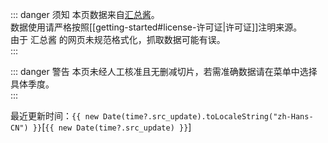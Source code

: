 <script setup>
import { data as time } from "./time.data.ts"
import S from "./timeline/s.vue"
</script>

::: danger 须知
本页数据来自[汇总酱](https://hzj.wiki)。  
数据使用请严格按照[[getting-started#license-许可证|许可证]]注明来源。  
由于 汇总酱 的网页未规范格式化，抓取数据可能有误。  
:::

::: danger 警告
本页未经人工核准且无删减切片，若需准确数据请在菜单中选择具体季度。  
:::

最近更新时间：`{{ new Date(time?.src_update).toLocaleString("zh-Hans-CN") }}`[`{{ new Date(time?.src_update) }}`]  

<S set_time="AutoSyncLatest" />
